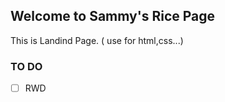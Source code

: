 ## Welcome to Sammy's Rice Page

This is Landind Page. ( use for html,css...)

### TO DO
- [ ] RWD

